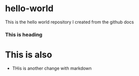 # hello-world
This is the hello world repository I created from the github docs

### This is heading

# This is also

- THis is another change with markdown
